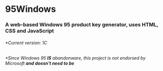 # 95Windows
### A web-based Windows 95 product key generator, uses HTML, CSS and JavaScript
###### *Current version: 1C
###### *Since Windows 95 ****IS**** abandonware, this project is not endorsed by Microsoft **and doesn't need to be**
